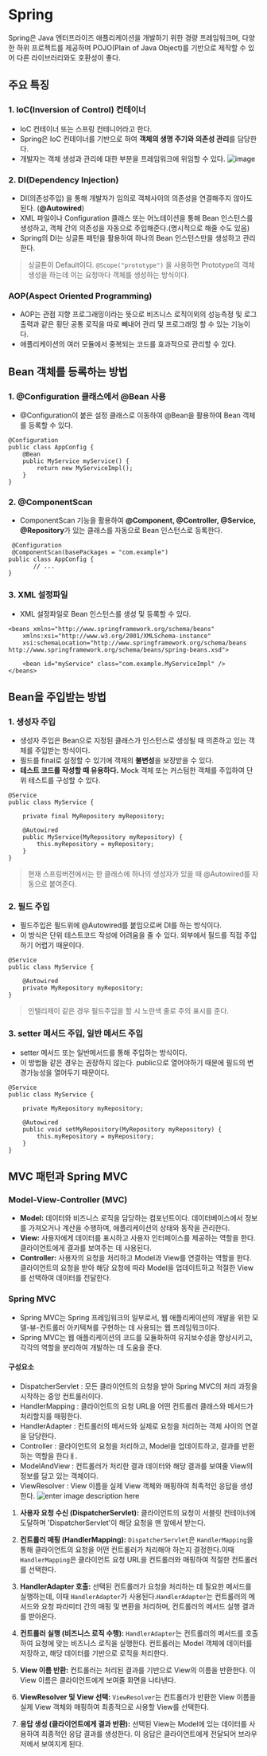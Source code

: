 # Spring
Spring은 Java 엔터프라이즈 애플리케이션을 개발하기 위한 경량 프레임워크며, 다양한 하위 프로젝트를 제공하며 POJO(Plain of Java Object)를 기반으로 제작할 수 있어 다른 라이브러리와도 호환성이 좋다. 

##  주요 특징
### 1. IoC(Inversion of Control) 컨테이너
- IoC 컨테이너 또는 스프링 컨테니어라고 한다.
- Spring은 IoC 컨테이너를 기반으로 하여 **객체의 생명 주기와 의존성 관리**를 담당한다. 
- 개발자는 객체 생성과 관리에 대한 부분을 프레임워크에 위임할 수 있다. 
![image](https://github.com/StartDeveloperKim/TIL/assets/97887047/8b3ce0d0-30de-4c62-9cb8-4e8ff05daf04)

### 2. DI(Dependency Injection)
- DI(의존성주입) 을 통해 개발자가 임의로 객체사이의 의존성을 연결해주지 않아도 된다. (**@Autowired**)
- XML 파일이나 Configuration 클래스 또는 어노테이션을 통해 Bean 인스턴스를 생성하고, 객체 간의 의존성을 자동으로 주입해준다.(명시적으로 해줄 수도 있음) 
- Spring의 DI는 싱글톤 패턴을 활용하여 하나의 Bean 인스턴스만을 생성하고 관리한다.
> 싱글톤이 Default이다.   `@Scope("prototype")` 을 사용하면 Prototype의 객체생성을 하는데 이는 요청마다 객체를 생성하는 방식이다.
### AOP(Aspect Oriented Programming)
- AOP는 관점 지향 프로그래밍이라는 뜻으로 비즈니스 로직이외의 성능측정 및 로그 출력과 같은 횡단 공통 로직을 따로 빼내어 관리 및 프로그래밍 할 수 있는 기능이다. 
- 애플리케이션의 여러 모듈에서 중복되는 코드를 효과적으로 관리할 수 있다.
## Bean 객체를 등록하는 방법
### 1. @Configuration 클래스에서 @Bean 사용
- @Configuration이 붙은 설정 클래스로 이동하여 @Bean을 활용하여 Bean 객체를 등록할 수 있다.
```
@Configuration
public class AppConfig {
    @Bean
    public MyService myService() {
        return new MyServiceImpl();
    }
}
```
### 2. @ComponentScan
- ComponentScan 기능을 활용하여 **@Component, @Controller, @Service, @Repository**가 있는 클래스를 자동으로 Bean 인스턴스로 등록한다.

```
 @Configuration
 @ComponentScan(basePackages = "com.example")
public class AppConfig {
	   // ...
}
```


### 3. XML 설정파일
- XML 설정파일로 Bean 인스턴스를 생성 및 등록할 수 있다. 
```
<beans xmlns="http://www.springframework.org/schema/beans"
    xmlns:xsi="http://www.w3.org/2001/XMLSchema-instance"
    xsi:schemaLocation="http://www.springframework.org/schema/beans http://www.springframework.org/schema/beans/spring-beans.xsd">

    <bean id="myService" class="com.example.MyServiceImpl" />
</beans>
```
## Bean을 주입받는 방법
### 1. 생성자 주입
 - 생성자 주입은 Bean으로 지정된 클래스가 인스턴스로 생성될 때 의존하고 있는 객체를 주입받는 방식이다.
 - 필드를 final로 설정할 수 있기에 객체의 **불변성**을 보장받을 수 있다.
 - **테스트 코드를 작성할 때 유용하다.** Mock 객체 또는 커스텀한 객체를 주입하여 단위 테스트를 구성할 수 있다.
```
@Service
public class MyService {

    private final MyRepository myRepository;

    @Autowired
    public MyService(MyRepository myRepository) {
        this.myRepository = myRepository;
    }
}

```
 > 현재 스프링버전에서는 한 클래스에 하나의 생성자가 있을 때 @Autowired를 자동으로 붙여준다.
### 2. 필드 주입
- 필드주입은 필드위에 @Autowired를 붙임으로써 DI를 하는 방식이다.
- 이 방식은 단위 테스트코드 작성에 어려움을 줄 수 있다. 외부에서 필드를 직접 주입하기 어렵기 때문이다.
```
@Service
public class MyService {

    @Autowired
    private MyRepository myRepository;
}

```
> 인텔리제이 같은 경우 필드주입을 할 시 노란색 줄로 주의 표시를 준다.
### 3. setter 메서드 주입, 일반 메서드 주입
- setter 메서드 또는 일반메서드를 통해 주입하는 방식이다.
- 이 방법들 같은 경우는 권장하지 않는다.  public으로 열어야하기 때문에 필드의 변경가능성을 열어두기 때문이다.
```
@Service
public class MyService {

    private MyRepository myRepository;

    @Autowired
    public void setMyRepository(MyRepository myRepository) {
        this.myRepository = myRepository;
    }
}

```

## MVC 패턴과 Spring MVC
### Model-View-Controller (MVC)
-   **Model:** 데이터와 비즈니스 로직을 담당하는 컴포넌트이다. 데이터베이스에서 정보를 가져오거나 계산을 수행하며, 애플리케이션의 상태와 동작을 관리한다.
-   **View:** 사용자에게 데이터를 표시하고 사용자 인터페이스를 제공하는 역할을 한다. 클라이언트에게 결과를 보여주는 데 사용된다.
-   **Controller:** 사용자의 요청을 처리하고 Model과 View를 연결하는 역할을 한다. 클라이언트의 요청을 받아 해당 요청에 따라 Model을 업데이트하고 적절한 View를 선택하여 데이터를 전달한다.

### Spring MVC
- Spring MVC는 Spring 프레임워크의 일부로서, 웹 애플리케이션의 개발을 위한 모델-뷰-컨트롤러 아키텍쳐를 구현하는 데 사용되는 웹 프레임워크이다.
- Spring MVC는 웹 애플리케이션의 코드를 모듈화하여 유지보수성을 향상시키고, 각각의 역할을 분리하여 개발하는 데 도움을 준다.

#### 구성요소
- DispatcherServlet : 모든 클라이언트의 요청을 받아 Spring MVC의 처리 과정을 시작하는 중앙 컨트롤러이다.
- HandlerMapping : 클라이언트의 요청 URL을 어떤 컨트롤러 클래스와 메서드가 처리할지를 매핑한다.
- HandlerAdapter : 컨트롤러의 메서드와 실제로 요청을 처리하는 객체 사이의 연결을 담당한다.
- Controller : 클라이언트의 요청을 처리하고, Model을 업데이트하고, 결과를 반환하는 역할을 한다ㅐ.
- ModelAndView : 컨트롤러가 처리한 결과 데이터와 해당 결과를 보여줄 View의 정보를 담고 있는 객체이다.
- ViewResolver : View 이름을 실제 View 객체와 매핑하여 최족적인 응답을 생성한다.
![enter image description here](https://terasolunaorg.github.io/guideline/1.0.1.RELEASE/en/_images/RequestLifecycle.png)
1. **사용자 요청 수신 (DispatcherServlet):**
	클라이언트의 요청이 서블릿 컨테이너에 도달하며 'DispatcherServlet'이 해당 요청을 맨 앞에서 받는다.
2. **컨트롤러 매핑 (HandlerMapping):** 
 `DispatcherServlet`은 `HandlerMapping`을 통해 클라이언트의 요청을 어떤 컨트롤러가 처리해야 하는지 결정한다.이때 `HandlerMapping`은 클라이언트 요청 URL을 컨트롤러와 매핑하여 적절한 컨트롤러를 선택한다.
3. **HandlerAdapter 호출:** 
선택된 컨트롤러가 요청을 처리하는 데 필요한 메서드를 실행하는데, 이때 `HandlerAdapter`가 사용된다.`HandlerAdapter`는 컨트롤러의 메서드와 요청 파라미터 간의 매핑 및 변환을 처리하며, 컨트롤러의 메서드 실행 결과를 받아온다.
4.  **컨트롤러 실행 (비즈니스 로직 수행):**
 `HandlerAdapter`는 컨트롤러의 메서드를 호출하여 요청에 맞는 비즈니스 로직을 실행한다. 컨트롤러는 Model 객체에 데이터를 저장하고, 해당 데이터를 기반으로 로직을 처리한다.
6.  **View 이름 반환:** 
컨트롤러는 처리된 결과를 기반으로 View의 이름을 반환한다. 이 View 이름은 클라이언트에게 보여줄 화면을 나타낸다.
    
7.  **ViewResolver 및 View 선택:** 
`ViewResolver`는 컨트롤러가 반환한 View 이름을 실제 View 객체와 매핑하여 최종적으로 사용할 View를 선택한다.
    
8.  **응답 생성 (클라이언트에게 결과 반환):** 
선택된 View는 Model에 있는 데이터를 사용하여 최종적인 응답 결과를 생성한다. 이 응답은 클라이언트에게 전달되어 브라우저에서 보여지게 된다.
